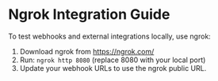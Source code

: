 # Ngrok Integration Guide

To test webhooks and external integrations locally, use ngrok:

1. Download ngrok from https://ngrok.com/
2. Run: `ngrok http 8080` (replace 8080 with your local port)
3. Update your webhook URLs to use the ngrok public URL.
